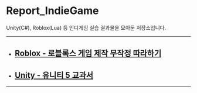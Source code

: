 # Report_IndieGame
Unity(C#), Roblox(Lua) 등 인디게임 실습 결과물을 모아둔 저장소입니다.

---

- ## [Roblox - 로블록스 게임 제작 무작정 따라하기](https://github.com/2sjin/Report_IndieGame/tree/main/Roblox)

- ## [Unity - 유니티 5 교과서](https://github.com/2sjin/Report_IndieGame/tree/main/Unity)

---
